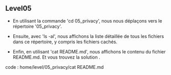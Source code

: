 ## Level05

- En utilisant la commande 'cd 05_privacy', nous nous déplaçons vers le répertoire '05_privacy'.


- Ensuite, avec 'ls -al', nous affichons la liste détaillée de tous les fichiers dans ce répertoire, y compris les fichiers cachés.


- Enfin, en utilisant 'cat README.md', nous affichons le contenu du fichier README.md. Et vous trouvez la solution .

code : home/level/05_privacy/cat README.md 
